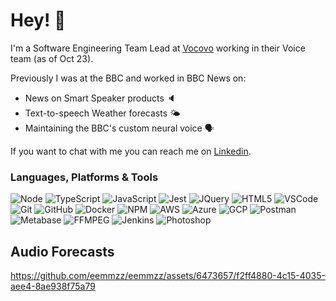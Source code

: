 # Hey! 👋

I'm a Software Engineering Team Lead at [Vocovo](https://www.vocovo.com/) working in their Voice team (as of Oct 23).

Previously I was at the BBC and worked in BBC News on:
* News on Smart Speaker products 🔈
* Text-to-speech Weather forecasts 🌤️
* Maintaining the BBC's custom neural voice 🗣️

If you want to chat with me you can reach me on [Linkedin](https://www.linkedin.com/in/emmamaloney/).

### Languages, Platforms & Tools

![Node](https://img.shields.io/badge/-Node.JS-339933?logo=node.js&logoColor=white)
![TypeScript](https://img.shields.io/badge/-Typescript-3178C6?logo=typescript&logoColor=white)
![JavaScript](https://img.shields.io/badge/-Javascript-c2ad07?logo=javascript&logoColor=white)
![Jest](https://img.shields.io/badge/-Jest-C21325?logo=jest&logoColor=white)
![JQuery](https://img.shields.io/badge/-JQuery-0769AD?logo=jquery&logoColor=white)
![HTML5](https://img.shields.io/badge/-HTML5-E34F26?logo=html5&logoColor=white)
![VSCode](https://img.shields.io/badge/-Visual_Studio_Code-007ACC?logo=visualstudiocode&logoColor=white)
![Git](https://img.shields.io/badge/-Git-F05032?logo=git&logoColor=white)
![GitHub](https://img.shields.io/badge/-GitHub-181717?logo=github&logoColor=white)
![Docker](https://img.shields.io/badge/-Docker-2496ED?logo=docker&logoColor=white)
![NPM](https://img.shields.io/badge/-NPM-CB3837?logo=npm&logoColor=white)
![AWS](https://img.shields.io/badge/-AWS-232F3E?logo=amazonaws&logoColor=white)
![Azure](https://img.shields.io/badge/-Microsoft_Azure-0078D4?logo=microsoftazure&logoColor=white)
![GCP](https://img.shields.io/badge/-Google_Cloud-4285F4?logo=googlecloud&logoColor=white)
![Postman](https://img.shields.io/badge/-Postman-FF6C37?logo=postman&logoColor=white)
![Metabase](https://img.shields.io/badge/-Metabase-509EE3?logo=metabase&logoColor=white)
![FFMPEG](https://img.shields.io/badge/-FFMPEG-007808?logo=ffmpeg&logoColor=white)
![Jenkins](https://img.shields.io/badge/-Jenkins-D24939?logo=jenkins&logoColor=white)
![Photoshop](https://img.shields.io/badge/-AdobePhotoshop-31A8FF?logo=adobephotoshop&logoColor=white)


## Audio Forecasts

https://github.com/eemmzz/eemmzz/assets/6473657/f2ff4880-4c15-4035-aee4-8ae938f75a79


<!--
**eemmzz/eemmzz** is a ✨ _special_ ✨ repository because its `README.md` (this file) appears on your GitHub profile.

Here are some ideas to get you started:

- 🔭 I’m currently working on ...
- 🌱 I’m currently learning ...
- 👯 I’m looking to collaborate on ...
- 🤔 I’m looking for help with ...
- 💬 Ask me about ...
- 📫 How to reach me: ...
- 😄 Pronouns: ...
- ⚡ Fun fact: ...
-->
